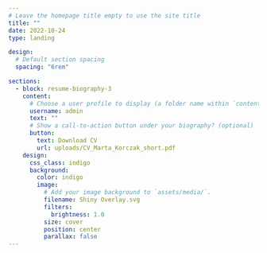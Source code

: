 ```yaml
---
# Leave the homepage title empty to use the site title
title: ""
date: 2022-10-24
type: landing

design:
  # Default section spacing
  spacing: "6rem"

sections:
  - block: resume-biography-3
    content:
      # Choose a user profile to display (a folder name within `content/authors/`)
      username: admin
      text: ""
      # Show a call-to-action button under your biography? (optional)
      button:
        text: Download CV
        url: uploads/CV_Marta_Korczak_short.pdf
    design:
      css_class: indigo
      background:
        color: indigo
        image:
          # Add your image background to `assets/media/`.
          filename: Shiny Overlay.svg
          filters:
            brightness: 1.0
          size: cover
          position: center
          parallax: false
---
```

